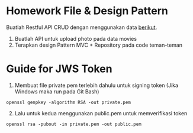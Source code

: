 # Homework File & Design Pattern
Buatlah Restful API CRUD dengan menggunakan data [berikut](https://github.com/fathy17/modul-3-rakamin/blob/master/movies-database.sql).
1. Buatlah API untuk upload photo pada data movies
2. Terapkan design Pattern MVC + Repository pada code teman-teman


# Guide for JWS Token
1. Membuat file private.pem terlebih dahulu untuk signing token (Jika Windows maka run pada Git Bash)
```
openssl genpkey -algorithm RSA -out private.pem
```
2. Lalu untuk kedua menggunakan public.pem untuk memverifikasi token
```
openssl rsa -pubout -in private.pem -out public.pem
```
